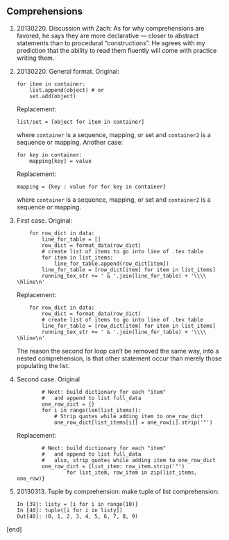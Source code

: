 Comprehensions
--------------

1.  ​20130220. Discussion with Zach: As for why comprehensions are
    favored, he says they are more declarative — closer to abstract
    statements than to procedural “constructions”. He agrees with my
    prediction that the ability to read them fluently will come with
    practice writing them.

2.  ​20130220. General format. Original:

        for item in container:
            list.append(object) # or
            set.add(object)

    Replacement:

        list/set = [object for item in container]

    where `container` is a sequence, mapping, or set and `container2` is
    a sequence or mapping. Another case:

        for key in container:
            mapping[key] = value

    Replacement:

        mapping = {key : value for for key in container}

    where `container` is a sequence, mapping, or set and `container2` is
    a sequence or mapping.

3.  First case. Original:

            for row_dict in data:
                line_for_table = []
                row_dict = format_data(row_dict)
                # create list of items to go into line of .tex table
                for item in list_items:
                    line_for_table.append(row_dict[item])
                line_for_table = [row_dict[item] for item in list_items]
                running_tex_str += ' & '.join(line_for_table) + '\\\\ \hline\n'

    Replacement:

            for row_dict in data:     
                row_dict = format_data(row_dict)                       
                # create list of items to go into line of .tex table   
                line_for_table = [row_dict[item] for item in list_items]
                running_tex_str += ' & '.join(line_for_table) + '\\\\ \hline\n'         

    The reason the second for loop can’t be removed the same way, into a
    nested comprehension, is that other statement occur than merely
    those populating the list.

4.  Second case. Original

                # Next: build dictionary for each "item"              
                #   and append to list full_data                      
                one_row_dict = {}                                                       
                for i in range(len(list_items)):
                    # Strip quotes while adding item to one_row_dict
                    one_row_dict[list_items[i]] = one_row[i].strip('"')

    Replacement:

                # Next: build dictionary for each "item"              
                #   and append to list full_data                      
                #   also, strip quotes while adding item to one_row_dict   
                one_row_dict = {list_item: row_item.strip('"')        
                        for list_item, row_item in zip(list_items, one_row)}

5.  ​20130313. Tuple by comprehension: make tuple of list comprehension:

        In [39]: listy = [i for i in range(10)]
        In [40]: tuple([i for i in listy])
        Out[40]: (0, 1, 2, 3, 4, 5, 6, 7, 8, 9)

[end]
